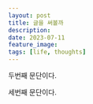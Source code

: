 ```yaml
---
layout: post
title: 글을 써볼까
description: 
date: 2023-07-11
feature_image: 
tags: [life, thoughts]
---
```


<!--more-->
두번째 문단이다.

세번째 문단이다.